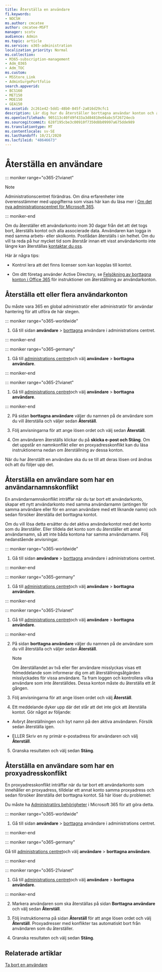 ```yaml
---
title: Återställa en användare
f1.keywords:
- NOCSH
ms.author: cmcatee
author: cmcatee-MSFT
manager: scotv
audience: Admin
ms.topic: article
ms.service: o365-administration
localization_priority: Normal
ms.collection:
- M365-subscription-management
- Adm_O365
- Adm_TOC
ms.custom:
- MSStore_Link
- AdminSurgePortfolio
search.appverid:
- BCS160
- MET150
- MOE150
- GEA150
ms.assetid: 2c261e42-5dd1-48b0-845f-2a016d29cfc1
description: Lär dig hur du återställer borttagna användar konton och alla associerade data.
ms.openlocfilehash: 905113c40f49f433a3d84810e04abc5f26724ecb
ms.sourcegitcommit: 628f195cbe3c00910f7350d8b09997a675dde989
ms.translationtype: MT
ms.contentlocale: sv-SE
ms.lasthandoff: 10/21/2020
ms.locfileid: "48646673"
---
```

# <a name="restore-a-user"></a>Återställa en användare

::: moniker range="o365-21vianet"

> [!NOTE]
> Administrationscentret förändras. Om dina erfarenheter inte överensstämmer med uppgifterna som visas här kan du läsa mer i [Om det nya administrationscentret för Microsoft 365](https://docs.microsoft.com/microsoft-365/admin/microsoft-365-admin-center-preview?view=o365-21vianet).

::: moniker-end
   
Om du återställer ett användarkonto inom 30 dagar från det att det togs bort, återställs kontot och alla associerade data. Användaren kan logga in med samma arbets- eller skolkonto. Postlådan återställs i sin helhet. Om du vill ta reda på hur mycket tid som återstår innan ett visst användarkonto inte längre kan återställas [kontaktar du oss](../contact-support-for-business-products.md).
  
Här är några tips:
  
- Kontrol lera att det finns licenser som kan kopplas till kontot.
    
- Om ditt företag använder Active Directory, se [Felsökning av borttagna konton i Office 365](https://support.microsoft.com/kb/2619308) för instruktioner om återställning av användarkonton. 
    
## <a name="restore-one-or-more-user-accounts"></a>Återställa ett eller flera användarkonton

Du måste vara 365 en global administratör eller administratör för användar hantering för att utföra de här stegen. 
  
 
::: moniker range="o365-worldwide"

1. Gå till sidan **användare** \> <a href="https://go.microsoft.com/fwlink/p/?linkid=2071581" target="_blank">borttagna</a> användare i administrations centret.

::: moniker-end

::: moniker range="o365-germany"

1. Gå till [administrations centret](https://go.microsoft.com/fwlink/p/?linkid=848041)och välj **användare** \> **borttagna användare**.

::: moniker-end

::: moniker range="o365-21vianet"

1. Gå till [administrations centret](https://go.microsoft.com/fwlink/p/?linkid=850627)och välj **användare** \> **borttagna användare**.

::: moniker-end

2. På sidan **borttagna användare** väljer du namnen på de användare som du vill återställa och väljer sedan **Återställ**.
    
 
3. Följ anvisningarna för att ange lösen ordet och välj sedan **Återställ**.
    
4. Om användaren återställs klickar du på **skicka e-post och Stäng**. Om det uppstår en namnkonflikt eller en proxyadresskonflikt kan du läsa instruktionerna nedan om återställning av dessa konton.
    
När du har återställt en användare ska du se till att deras lösen ord ändras och att du följer upp det.
  
## <a name="restore-a-user-that-has-a-user-name-conflict"></a>Återställa en användare som har en användarnamnskonflikt
<a name="RestoreUserNameConflict"> </a>

En användarnamnskonflikt inträffar när du tar bort ett användarkonto, skapar ett nytt användarkonto med samma användarnamn (antingen för samma användare eller för en annan användare med ett liknande namn) och sedan försöker återställa det borttagna kontot.
  
Om du vill lösa detta ersätter du det aktiva användarkontot med det konto som du återställer. Eller tilldela det konto som du återställer ett annat användarnamn, så att inte båda kontona har samma användarnamn. Följ nedanstående anvisningar.
  

::: moniker range="o365-worldwide"

1. Gå till sidan **användare** \> <a href="https://go.microsoft.com/fwlink/p/?linkid=2071581" target="_blank">borttagna</a> användare i administrations centret.

::: moniker-end

::: moniker range="o365-germany"

1. Gå till [administrations centret](https://go.microsoft.com/fwlink/p/?linkid=848041)och välj **användare** \> **borttagna användare**.

::: moniker-end

::: moniker range="o365-21vianet"

1. Gå till [administrations centret](https://go.microsoft.com/fwlink/p/?linkid=850627)och välj **användare** \> **borttagna användare**.

::: moniker-end

  
2. På sidan **borttagna användare** väljer du namnen på de användare som du vill återställa och väljer sedan **Återställ**.
    
    > [!NOTE]
    > Om återställandet av två eller fler användare misslyckas visas ett felmeddelande som informerar dig om att återställningsåtgärden misslyckades för vissa användare. Ta fram loggen och kontrollera vilka användare som inte återställdes. Dessa konton måste du återställa ett åt gången. 
  
3. Följ anvisningarna för att ange lösen ordet och välj **Återställ**.
    
4. Ett meddelande dyker upp där det står att det inte gick att återställa kontot. Gör något av följande:
    
  - Avbryt återställningen och byt namn på den aktiva användaren. Försök sedan återställa igen.
    
  - ELLER Skriv en ny primär e-postadress för användaren och välj **Återställ**.
    
5. Granska resultaten och välj sedan **Stäng**.
    
## <a name="restore-a-user-that-has-a-proxy-address-conflict"></a>Återställa en användare som har en proxyadresskonflikt

En proxyadresskonflikt inträffar när du tar bort ett användarkonto som innehåller en proxyadress, tilldelar ett annat konto samma proxyadress och sedan försöker återställa det borttagna kontot. Så här löser du problemet:
  
Du måste ha [Administratörs behörigheter](about-admin-roles.md) i Microsoft 365 för att göra detta. 
  

::: moniker range="o365-worldwide"

1. Gå till sidan **användare** \> <a href="https://go.microsoft.com/fwlink/p/?linkid=2071581" target="_blank">borttagna</a> användare i administrations centret.

::: moniker-end

::: moniker range="o365-germany"

Gå till [administrations centret](https://go.microsoft.com/fwlink/p/?linkid=848041)och välj **användare** \> **borttagna användare**.

::: moniker-end

::: moniker range="o365-21vianet"

1. Gå till [administrations centret](https://go.microsoft.com/fwlink/p/?linkid=850627)och välj **användare** \> **borttagna användare**.

::: moniker-end

2. Markera användaren som ska återställas på sidan **Borttagna användare** och välj sedan **Återställ**. 
    
3. Följ instruktionerna på sidan **Återställ** för att ange lösen ordet och välj **Återställ**. Proxyadresser med konflikter tas automatiskt bort från användaren som du återställer.
    
4. Granska resultaten och välj sedan **Stäng**.

## <a name="related-articles"></a>Relaterade artiklar

[Ta bort en användare](delete-a-user.md)
  
